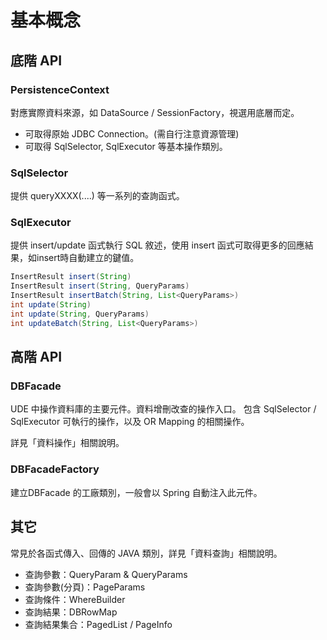 # 基本概念

## 底階 API

### PersistenceContext  

對應實際資料來源，如 DataSource / SessionFactory，視選用底層而定。
* 可取得原始 JDBC Connection。(需自行注意資源管理)
* 可取得 SqlSelector, SqlExecutor 等基本操作類別。

### SqlSelector

提供 queryXXXX(....) 等一系列的查詢函式。

### SqlExecutor

提供 insert/update 函式執行 SQL 敘述，使用 insert 函式可取得更多的回應結果，如insert時自動建立的鍵值。

``` java 
InsertResult insert(String)
InsertResult insert(String, QueryParams)
InsertResult insertBatch(String, List<QueryParams>)
int update(String)
int update(String, QueryParams)
int updateBatch(String, List<QueryParams>)
```

## 高階 API 

### DBFacade

UDE 中操作資料庫的主要元件。資料增刪改查的操作入口。
包含 SqlSelector / SqlExecutor 可執行的操作，以及 OR Mapping 的相關操作。
 
詳見「資料操作」相關說明。

### DBFacadeFactory

建立DBFacade 的工廠類別，一般會以 Spring 自動注入此元件。

## 其它

常見於各函式傳入、回傳的 JAVA 類別，詳見「資料查詢」相關說明。

* 查詢參數：QueryParam & QueryParams
* 查詢參數(分頁)：PageParams
* 查詢條件：WhereBuilder
* 查詢結果：DBRowMap
* 查詢結果集合：PagedList / PageInfo




